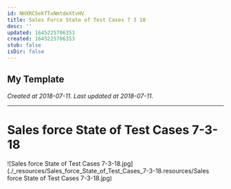 ```yaml
---
id: NHXRC5ekTTxNmtdeXtvHV
title: Sales Force State of Test Cases 7 3 18
desc: ''
updated: 1645225706353
created: 1645225706353
stub: false
isDir: false
---
```

My Template
---

_Created at 2018-07-11._
_Last updated at 2018-07-11._




---

# Sales force State of Test Cases 7-3-18


![Sales force State of Test Cases 7-3-18.jpg](./_resources/Sales_force_State_of_Test_Cases_7-3-18.resources/Sales force State of Test Cases 7-3-18.jpg)

